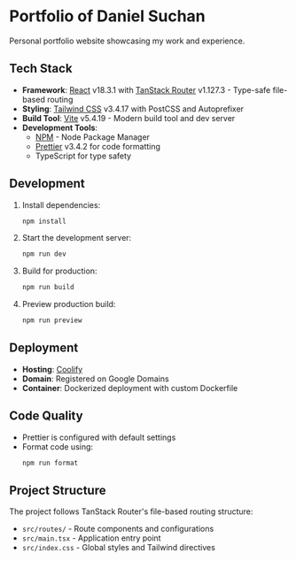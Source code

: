 # Portfolio of Daniel Suchan

Personal portfolio website showcasing my work and experience.

## Tech Stack

- **Framework**: [React](https://react.dev/) v18.3.1 with [TanStack Router](https://tanstack.com/router) v1.127.3 - Type-safe file-based routing
- **Styling**: [Tailwind CSS](https://tailwindcss.com/) v3.4.17 with PostCSS and Autoprefixer
- **Build Tool**: [Vite](https://vitejs.dev/) v5.4.19 - Modern build tool and dev server
- **Development Tools**:
  - [NPM](https://www.npmjs.com/) - Node Package Manager
  - [Prettier](https://prettier.io/) v3.4.2 for code formatting
  - TypeScript for type safety

## Development

1. Install dependencies:

   ```bash
   npm install
   ```

2. Start the development server:

   ```bash
   npm run dev
   ```

3. Build for production:

   ```bash
   npm run build
   ```

4. Preview production build:
   ```bash
   npm run preview
   ```

## Deployment

- **Hosting**: [Coolify](https://coolify.io/)
- **Domain**: Registered on Google Domains
- **Container**: Dockerized deployment with custom Dockerfile

## Code Quality

- Prettier is configured with default settings
- Format code using:
  ```bash
  npm run format
  ```

## Project Structure

The project follows TanStack Router's file-based routing structure:

- `src/routes/` - Route components and configurations
- `src/main.tsx` - Application entry point
- `src/index.css` - Global styles and Tailwind directives
